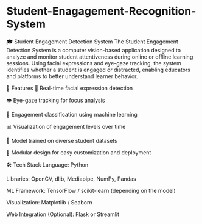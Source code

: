 # Student-Enagagement-Recognition-System

🎓 Student Engagement Detection System The Student Engagement Detection System is a computer vision-based application designed to analyze and monitor student attentiveness during online or offline learning sessions. Using facial expressions and eye-gaze tracking, the system identifies whether a student is engaged or distracted, enabling educators and platforms to better understand learner behavior.

🚀 Features 📸 Real-time facial expression detection

👁️ Eye-gaze tracking for focus analysis

🤖 Engagement classification using machine learning

📊 Visualization of engagement levels over time

🧠 Model trained on diverse student datasets

🔄 Modular design for easy customization and deployment

🛠️ Tech Stack Language: Python

Libraries: OpenCV, dlib, Mediapipe, NumPy, Pandas

ML Framework: TensorFlow / scikit-learn (depending on the model)

Visualization: Matplotlib / Seaborn

Web Integration (Optional): Flask or Streamlit
